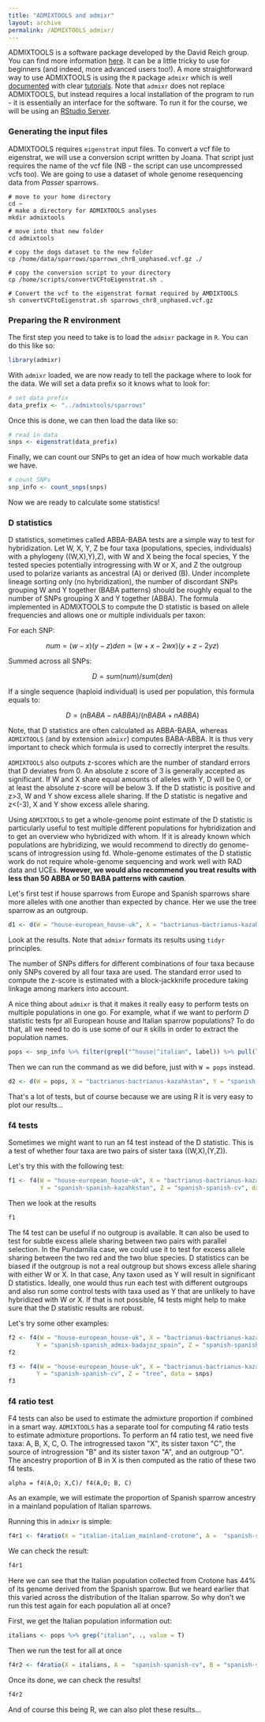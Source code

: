 ```yaml
---
title: "ADMIXTOOLS and admixr"
layout: archive
permalink: /ADMIXTOOLS_admixr/
---
```


ADMIXTOOLS is a software package developed by the David Reich group. You can find more information [here](https://github.com/DReichLab/AdmixTools). It can be a little tricky to use for beginners (and indeed, more advanced users too!). A more straightforward way to use ADMIXTOOLS is using the `R` package `admixr` which is well [documented](https://github.com/bodkan/admixr) with clear [tutorials](https://bodkan.net/admixr/articles/tutorial.html). Note that `admixr` does not replace ADMIXTOOLS, but instead requires a local installation of the program to run - it is essentially an interface for the software. To run it for the course, we will be using an [RStudio Server](https://www.rstudio.com/products/rstudio/download-server/).

### Generating the input files

ADMIXTOOLS requires `eigenstrat` input files. To convert a vcf file to eigenstrat, we will use a conversion script written by Joana. That script just requires the name of the vcf file (NB - the script can use uncompressed vcfs too). We are going to use a dataset of whole genome resequencing data from *Passer* sparrows.

```shell
# move to your home directory
cd ~
# make a directory for ADMIXTOOLS analyses
mkdir admixtools

# move into that new folder
cd admixtools

# copy the dogs dataset to the new folder
cp /home/data/sparrows/sparrows_chr8_unphased.vcf.gz ./

# copy the conversion script to your directory
cp /home/scripts/convertVCFtoEigenstrat.sh .

# Convert the vcf to the eigenstrat format required by AMDIXTOOLS
sh convertVCFtoEigenstrat.sh sparrows_chr8_unphased.vcf.gz
```

### Preparing the R environment

The first step you need to take is to load the `admixr` package in `R`. You can do this like so:

```r
library(admixr)
```

With `admixr` loaded, we are now ready to tell the package where to look for the data. We will set a data prefix so it knows what to look for:

```r
# set data prefix
data_prefix <- "../admixtools/sparrows"
```

Once this is done, we can then load the data like so:

```r
# read in data
snps <- eigenstrat(data_prefix)
```

Finally, we can count our SNPs to get an idea of how much workable data we have.

```r
# count SNPs
snp_info <- count_snps(snps)
```

Now we are ready to calculate some statistics!

### D statistics

D statistics, sometimes called ABBA-BABA tests are a simple way to test for hybridization.  Let W, X, Y, Z be four taxa (populations, species, individuals) with a phylogeny ((W,X),Y),Z), with W and X being the focal species, Y the tested species potentially introgressing with W or X, and Z the outgroup used to polarize variants as ancestral (A) or derived (B). Under incomplete lineage sorting only (no hybridization), the number of discordant SNPs grouping W and Y together (BABA patterns) should be roughly equal to the number of SNPs grouping X and Y together (ABBA). The formula implemented in ADMIXTOOLS to compute the D statistic is based on allele frequencies and allows one or multiple individuals per taxon:

For each SNP:
```math
num = (w − x)(y − z )
den = (w + x − 2wx)(y + z − 2yz )
```

Summed across all SNPs:
```math
D = sum(num) / sum(den)
```

If a single sequence (haploid individual) is used per population, this formula equals to:
```math
D = (nBABA - nABBA) / (nBABA+nABBA)
```

Note, that D statistics are often calculated as ABBA-BABA, whereas `ADMIXTOOLS` (and by extension `admixr`) computes BABA-ABBA. It is thus very important to check which formula is used to correctly interpret the results.

`ADMIXTOOLS` also outputs z-scores which are the number of standard errors that D deviates from 0. An absolute z score of 3 is generally accepted as significant. If W and X share equal amounts of alleles with Y, D will be 0, or at least the absolute z-score will be below 3. If the D statistic is positive and z>3, W and Y show excess allele sharing. If the D statistic is negative and z<(-3), X and Y show excess allele sharing.

Using `ADMIXTOOLS` to get a whole-genome point estimate of the D statistic is particularly useful to test multiple different populations for hybridization and to get an overview who hybridized with whom. If it is already known which populations are hybridizing, we would recommend to directly do genome-scans of introgression using fd. Whole-genome estimates of the D statistic work do not require  whole-genome sequencing and work well with RAD data and UCEs. **However, we would also recommend you treat results with less than 50 ABBA or 50 BABA patterns with caution**.

Let's first test if house sparrows from Europe and Spanish sparrows share more alleles with one another than expected by chance. Her we use the tree sparrow as an outgroup.

```r
d1 <- d(W = "house-european_house-uk", X = "bactrianus-bactrianus-kazahkstan", Y =  "spanish-spanish-cv", Z = "tree", data = snps)
```
Look at the results. Note that `admixr` formats its results using `tidyr` principles.

The number of SNPs differs for different combinations of four taxa because only SNPs covered by all four taxa are used. The standard error used to compute the z-score is estimated with a block-jackknife procedure taking linkage among markers into account.

A nice thing about `admixr` is that it makes it really easy to perform tests on multiple populations in one go. For example, what if we want to perform *D* statistic tests fpr all European house and Italian sparrow populations? To do that, all we need to do is use some of our `R` skills in order to extract the population names.

```r
pops <- snp_info %>% filter(grepl("^house|^italian", label)) %>% pull(label) %>% unique()
```

Then we can run the command as we did before, just with `W = pops` instead.

```r
d2 <- d(W = pops, X = "bactrianus-bactrianus-kazahkstan", Y = "spanish-spanish-cv", Z = "tree", data = snps)
```

That's a lot of tests, but of course because we are using R it is very easy to plot our results...

### f4 tests

Sometimes we might want to run an f4 test instead of the D statistic. This is a test of whether four taxa are two pairs of sister taxa ((W,X),(Y,Z)).

Let's try this with the following test:

```r
f1 <- f4(W = "house-european_house-uk", X = "bactrianus-bactrianus-kazahkstan",
         Y = "spanish-spanish-kazahkstan", Z = "spanish-spanish-cv", data = snps)
```

Then we look at the results

```r
f1
```

 The f4 test can be useful if no outgroup is available. It can also be used to test for subtle excess allele sharing between two pairs with parallel selection. In the Pundamilia case, we could use it to test for excess allele sharing between the two red and the two blue species. D statistics can be biased if the outgroup is not a real outgroup but shows excess allele sharing with either W or X. In that case, Any taxon used as Y will result in significant D statistics. Ideally, one would thus run each test with different outgroups and also run some control tests with taxa used as Y that are unlikely to have hybridized with W or X. If that is not possible, f4 tests might help to make sure that the D statistic results are robust.

 Let's try some other examples:

 ```r
f2 <- f4(W = "house-european_house-uk", X = "bactrianus-bactrianus-kazahkstan",
         Y = "spanish-spanish_admix-badajoz_spain", Z = "spanish-spanish-cv", data = snps)
f2

f3 <- f4(W = "house-european_house-uk", X = "bactrianus-bactrianus-kazahkstan",
         Y = "spanish-spanish-cv", Z = "tree", data = snps)
f3
```

### f4 ratio test

F4 tests can also be used to estimate the admixture proportion if combined in a smart way. `ADMIXTOOLS` has a separate tool for computing f4 ratio tests to estimate admixture proportions. To perform an f4 ratio test, we need five taxa: A, B, X, C, O. The introgressed taxon "X", its sister taxon "C", the source of introgression "B" and its sister taxon "A", and an outgroup "O". The ancestry proportion of B in X is then computed as the ratio of these two f4 tests.

```shell
alpha = f4(A,O; X,C)/ f4(A,O; B, C)
```
As an example, we will estimate the proportion of Spanish sparrow ancestry in a mainland population of Italian sparrows.

Running this in `admixr` is simple:

```r
f4r1 <- f4ratio(X = "italian-italian_mainland-crotone", A =  "spanish-spanish-cv", B = "spanish-spanish-kazahkstan", C = "house-european_house-uk", O = "tree", data = snps)
```
We can check the result:

```r
f4r1
```

Here we can see that the Italian population collected from Crotone has 44% of its genome derived from the Spanish sparrow. But we heard earlier that this varied across the distribution of the Italian sparrow. So why don't we run this test again for each population all at once?

First, we get the Italian population information out:

```r
italians <- pops %>% grep("italian", ., value = T)
```

Then we run the test for all at once

```r
f4r2 <- f4ratio(X = italians, A =  "spanish-spanish-cv", B = "spanish-spanish-kazahkstan", C = "house-european_house-uk", O = "tree", data = snps)
```

Once its done, we can check the results!

```r
f4r2
```

And of course this being R, we can also plot these results...
